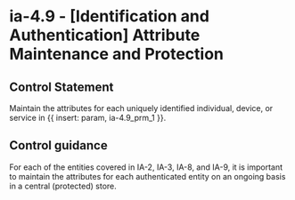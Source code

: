 # ia-4.9 - \[Identification and Authentication\] Attribute Maintenance and Protection

## Control Statement

Maintain the attributes for each uniquely identified individual, device, or service in {{ insert: param, ia-4.9_prm_1 }}.

## Control guidance

For each of the entities covered in IA-2, IA-3, IA-8, and IA-9, it is important to maintain the attributes for each authenticated entity on an ongoing basis in a central (protected) store.
